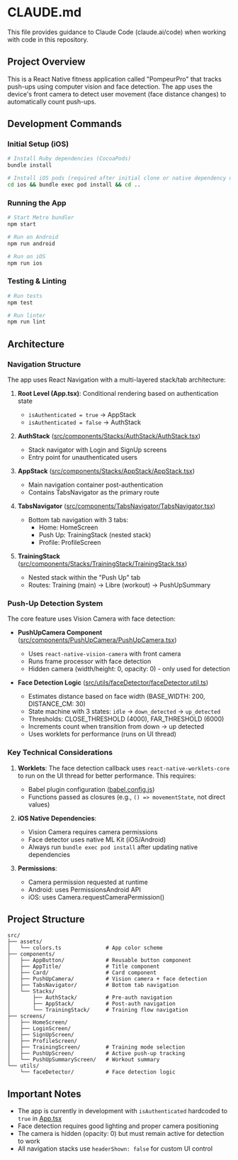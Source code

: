 # CLAUDE.md

This file provides guidance to Claude Code (claude.ai/code) when working with code in this repository.

## Project Overview

This is a React Native fitness application called "PompeurPro" that tracks push-ups using computer vision and face detection. The app uses the device's front camera to detect user movement (face distance changes) to automatically count push-ups.

## Development Commands

### Initial Setup (iOS)
```bash
# Install Ruby dependencies (CocoaPods)
bundle install

# Install iOS pods (required after initial clone or native dependency updates)
cd ios && bundle exec pod install && cd ..
```

### Running the App
```bash
# Start Metro bundler
npm start

# Run on Android
npm run android

# Run on iOS
npm run ios
```

### Testing & Linting
```bash
# Run tests
npm test

# Run linter
npm run lint
```

## Architecture

### Navigation Structure

The app uses React Navigation with a multi-layered stack/tab architecture:

1. **Root Level (App.tsx)**: Conditional rendering based on authentication state
   - `isAuthenticated = true` → AppStack
   - `isAuthenticated = false` → AuthStack

2. **AuthStack** ([src/components/Stacks/AuthStack/AuthStack.tsx](src/components/Stacks/AuthStack/AuthStack.tsx))
   - Stack navigator with Login and SignUp screens
   - Entry point for unauthenticated users

3. **AppStack** ([src/components/Stacks/AppStack/AppStack.tsx](src/components/Stacks/AppStack/AppStack.tsx))
   - Main navigation container post-authentication
   - Contains TabsNavigator as the primary route

4. **TabsNavigator** ([src/components/TabsNavigator/TabsNavigator.tsx](src/components/TabsNavigator/TabsNavigator.tsx))
   - Bottom tab navigation with 3 tabs:
     - Home: HomeScreen
     - Push Up: TrainingStack (nested stack)
     - Profile: ProfileScreen

5. **TrainingStack** ([src/components/Stacks/TrainingStack/TrainingStack.tsx](src/components/Stacks/TrainingStack/TrainingStack.tsx))
   - Nested stack within the "Push Up" tab
   - Routes: Training (main) → Libre (workout) → PushUpSummary

### Push-Up Detection System

The core feature uses Vision Camera with face detection:

- **PushUpCamera Component** ([src/components/PushUpCamera/PushUpCamera.tsx](src/components/PushUpCamera/PushUpCamera.tsx))
  - Uses `react-native-vision-camera` with front camera
  - Runs frame processor with face detection
  - Hidden camera (width/height: 0, opacity: 0) - only used for detection

- **Face Detection Logic** ([src/utils/faceDetector/faceDetector.util.ts](src/utils/faceDetector/faceDetector.util.ts))
  - Estimates distance based on face width (BASE_WIDTH: 200, DISTANCE_CM: 30)
  - State machine with 3 states: `idle` → `down_detected` → `up_detected`
  - Thresholds: CLOSE_THRESHOLD (4000), FAR_THRESHOLD (6000)
  - Increments count when transition from down → up detected
  - Uses worklets for performance (runs on UI thread)

### Key Technical Considerations

1. **Worklets**: The face detection callback uses `react-native-worklets-core` to run on the UI thread for better performance. This requires:
   - Babel plugin configuration ([babel.config.js](babel.config.js))
   - Functions passed as closures (e.g., `() => movementState`, not direct values)

2. **iOS Native Dependencies**:
   - Vision Camera requires camera permissions
   - Face detector uses native ML Kit (iOS/Android)
   - Always run `bundle exec pod install` after updating native dependencies

3. **Permissions**:
   - Camera permission requested at runtime
   - Android: uses PermissionsAndroid API
   - iOS: uses Camera.requestCameraPermission()

## Project Structure

```
src/
├── assets/
│   └── colors.ts              # App color scheme
├── components/
│   ├── AppButton/             # Reusable button component
│   ├── AppTitle/              # Title component
│   ├── Card/                  # Card component
│   ├── PushUpCamera/          # Vision camera + face detection
│   ├── TabsNavigator/         # Bottom tab navigation
│   └── Stacks/
│       ├── AuthStack/         # Pre-auth navigation
│       ├── AppStack/          # Post-auth navigation
│       └── TrainingStack/     # Training flow navigation
├── screens/
│   ├── HomeScreen/
│   ├── LoginScreen/
│   ├── SignUpScreen/
│   ├── ProfileScreen/
│   ├── TrainingScreen/        # Training mode selection
│   ├── PushUpScreen/          # Active push-up tracking
│   └── PushUpSummaryScreen/   # Workout summary
└── utils/
    └── faceDetector/          # Face detection logic
```

## Important Notes

- The app is currently in development with `isAuthenticated` hardcoded to `true` in [App.tsx](App.tsx)
- Face detection requires good lighting and proper camera positioning
- The camera is hidden (opacity: 0) but must remain active for detection to work
- All navigation stacks use `headerShown: false` for custom UI control
